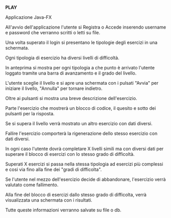 **PLAY**

Applicazione Java-FX

All'avvio dell'applicazione l'utente si Registra o Accede inserendo username e password che verranno scritti o letti su file.

Una volta superato il login si presentano le tipologie degli esercizi in una schermata.

Ogni tipologia di esercizio ha diversi livelli di difficoltà.

In anteprima si mostra per ogni tipologia a che punto è arrivato l'utente loggato tramite una barra di avanzamento e il grado del livello.

L'utente sceglie il livello e si apre una schermata con i pulsati "Avvia" per iniziare il livello, "Annulla" per tornare indietro.

Oltre ai pulsanti si mostra una breve descrizione dell'esercizio.

Parte l'esercizio che mostrerà un blocco di codice, il quesito e sotto dei pulsanti per la risposta.

Se si supera il livello verrà mostrato un altro esercizio con dati diversi.

Fallire l'esercizio comporterà la rigenerazione dello stesso esercizio con dati diversi.

In ogni caso l'utente dovrà completare X livelli simili ma con diversi dati per superare il blocco di esercizi con lo stesso grado di difficoltà.

Superati X esercizi si passa nella stessa tipologia ad esercizi più complessi e cosi via fino alla fine dei "gradi di difficolta".

Se l'utente nel mezzo dell'esercizio decide di abbandonare, l'esercizio verrà valutato come fallimento.

Alla fine del blocco di esercizi dallo stesso grado di difficolta, verrà visualizzata una schermata con i risultati.

Tutte queste informazioni verranno salvate su file o db.
